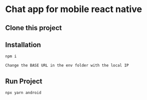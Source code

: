 # Chat app for mobile react native

## Clone this project

## Installation

```sh
npm i
```
```sh
Change the BASE URL in the env folder with the local IP
```

## Run Project

```sh
npx yarn android 
```

